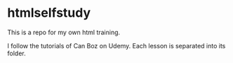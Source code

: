 # htmlselfstudy
This is a repo for my own html training.

I follow the tutorials of Can Boz on Udemy. Each lesson is separated into its folder.
